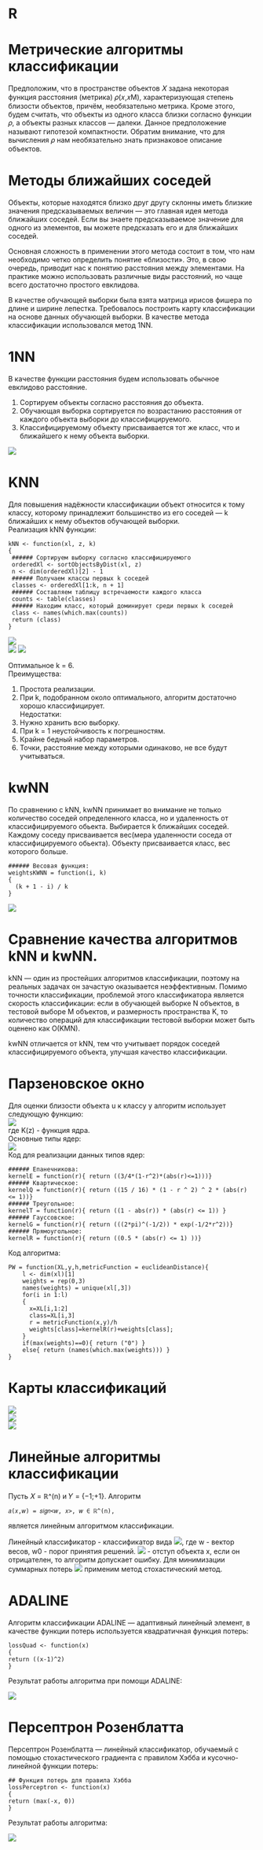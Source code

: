 # R
# Метрические алгоритмы классификации 
 
Предположим, что в пространстве объектов 𝑋 задана некоторая функция расстояния (метрика) 𝜌(𝑥,𝑥M), характеризующая степень близости объектов, причём, необязательно метрика. Кроме этого, будем считать, что объекты из одного класса близки согласно функции 𝜌, а объекты разных классов — далеки. Данное предположение называют гипотезой компактности. Обратим внимание, что для вычисления 𝜌 нам необязательно знать признаковое описание объектов.  
 
# Методы ближайших соседей
 
Объекты, которые находятся близко друг другу склонны иметь близкие значения предсказываемых величин — это главная идея метода ближайших соседей. Если вы знаете предсказываемое значение для одного из элементов, вы можете предсказать его и для ближайших соседей.
 
Основная сложность в применении этого метода состоит в том, что нам необходимо четко определить понятие «близости». Это, в свою очередь, приводит нас к понятию расстояния между элементами. На практике можно использовать различные виды расстояний, но чаще всего достаточно простого евклидова. 
 
В качестве обучающей выборки была взята матрица ирисов фишера по длине и ширине лепестка. Требовалось построить карту классификации на основе данных обучающей выборки. В качестве метода классификации использовался метод 1NN.
 
# 1NN
 
В качестве функции расстояния будем использовать обычное евклидово расстояние.
1. Сортируем объекты согласно расстояния до объекта.
2. Обучающая выборка сортируется по возрастанию расстояния от каждого объекта выборки до классифицируемого.
3. Классифицируемому объекту присваивается тот же класс, что и ближайшего к нему объекта выборки.

![](https://github.com/Kerim-bey/R/blob/master/img/1NN.png)

# KNN

 Для повышения надёжности классификации объект относится к тому классу, которому принадлежит большинство из его соседей — k ближайших к нему объектов обучающей выборки.   
 Реализация kNN функции:  
 ```    
 kNN <- function(xl, z, k)
{
  ###### Сортируем выборку согласно классифицируемого
  orderedXl <- sortObjectsByDist(xl, z)
  n <- dim(orderedXl)[2] - 1
  ###### Получаем классы первых k соседей
  classes <- orderedXl[1:k, n + 1]
  ###### Составляем таблицу встречаемости каждого класса
  counts <- table(classes)
  ###### Находим класс, который доминирует среди первых k соседей
  class <- names(which.max(counts))
  return (class)
}
```

![](https://github.com/Kerim-bey/R/blob/master/img/knn2.png)     
![](https://github.com/Kerim-bey/R/blob/master/img/kNN%20классификация.png)
![](https://github.com/Kerim-bey/R/blob/master/img/LOO.png)
  
Оптимальное k = 6.  
Преимущества:
 1) Простота реализации.
 2) При k, подобранном около оптимального, алгоритм достаточно хорошо классифицирует.        
Недостатки:
 1) Нужно хранить всю выборку.
 2) При k = 1 неустойчивость к погрешностям.
 3) Крайне бедный набор параметров.
 4) Точки, расстояние между которыми одинаково, не все будут учитываться.

# kwNN
По сравнению с kNN, kwNN принимает во внимание не только количество соседей определенного класса, но и удаленность от классифицируемого обьекта. Выбирается k ближайших соседей. Каждому соседу присваивается вес(мера удаленности соседа от классифицируемого обьекта). Объекту присваивается класс, вес которого больше.   
```
###### Весовая функция:
weightsKWNN = function(i, k)  
{  
  (k + 1 - i) / k  
}  
``` 
![](https://github.com/Kerim-bey/R/blob/master/img/kwnnLooMap.png)  

# Сравнение качества алгоритмов kNN и kwNN.
kNN — один из простейших алгоритмов классификации, поэтому на реальных задачах он зачастую оказывается неэффективным. Помимо точности классификации, проблемой этого классификатора является скорость классификации: если в обучающей выборке N объектов, в тестовой выборе M объектов, и размерность пространства K, то количество операций для классификации тестовой выборки может быть оценено как O(KMN).

kwNN отличается от kNN, тем что учитывает порядок соседей классифицируемого объекта, улучшая качество классификации.

# Парзеновское окно  
Для оценки близости объекта u к классу y алгоритм использует следующую функцию:  
![](https://github.com/Kerim-bey/R/blob/master/img/парзен.svg)  
где K(z) - функция ядра.  
Основные типы ядер:  
![](https://github.com/Kerim-bey/R/blob/master/img/ядро.png)  
Код для реализации данных типов ядер:  
```
###### Епанечникова:  
kernelE = function(r){ return ((3/4*(1-r^2)*(abs(r)<=1)))}  
###### Квартическое:   
kernelQ = function(r){ return ((15 / 16) * (1 - r ^ 2) ^ 2 * (abs(r) <= 1))}  
###### Треугольное:  
kernelT = function(r){ return ((1 - abs(r)) * (abs(r) <= 1)) }  
###### Гауссовское:    
kernelG = function(r){ return (((2*pi)^(-1/2)) * exp(-1/2*r^2))}  
###### Прямоугольное:  
kernelR = function(r){ return ((0.5 * (abs(r) <= 1) ))}
```
Код алгоритма:  
```
PW = function(XL,y,h,metricFunction = euclideanDistance){    
    l <- dim(xl)[1]  
    weights = rep(0,3)  
    names(weights) = unique(xl[,3])  
    for(i in 1:l)  
    {  
      x=XL[i,1:2]  
      class=XL[i,3]  
      r = metricFunction(x,y)/h  
      weights[class]=kernelR(r)+weights[class];  
    }  
    if(max(weights)==0){ return ("0") }  
    else{ return (names(which.max(weights))) }  
}  
```  
# Карты классификаций  
![](https://github.com/Kerim-bey/R/blob/master/img/pw_map_1.png)  
![](https://github.com/Kerim-bey/R/blob/master/img/pw_map_2.png)  
![](https://github.com/Kerim-bey/R/blob/master/img/pw_map_3.png) 

# Линейные алгоритмы классификации
Пусть 𝑋 = ℝ^(n) и 𝑌 = {−1;+1}. Алгоритм
``` 
𝑎(𝑥,𝑤) = 𝑠𝑖𝑔𝑛<𝑤, 𝑥>, 𝑤 ∈ ℝ^(n),
``` 
является линейным алгоритмом классификации.

Линейный классификатор - классификатор вида  ![](https://github.com/Kerim-bey/R/blob/master/CodeCogsEqn%20(1).gif), где w - вектор весов, w0 - порог принятия решений.
![](https://github.com/Kerim-bey/R/blob/master/CodeCogsEqn.gif) - отступ объекта x, если он отрицателен, то алгоритм допускает ошибку.
Для минимизации суммарных потерь ![](https://github.com/Kerim-bey/R/blob/master/CodeCogsEqn%20(2).gif) применим метод стохастический метод.
# ADALINE
Алгоритм классификации ADALINE — адаптивный линейный
элемент, в качестве функции потерь используется квадратичная
функция потерь:
``` 
lossQuad <- function(x)
{
return ((x-1)^2)
}
``` 
Результат работы алгоритма при помощи ADALINE:

![](https://github.com/Kerim-bey/R/blob/master/img/adaline.png)

# Персептрон Розенблатта
Персептрон Розенблатта — линейный классификатор,
обучаемый с помощью стохастического градиента с правилом Хэбба и
кусочно-линейной функции потерь:
``` 
## Функция потерь для правила Хэбба
lossPerceptron <- function(x)
{
return (max(-x, 0))
}
``` 

Результат работы алгоритма:

![](https://github.com/Kerim-bey/R/blob/master/img/hebb.png)


